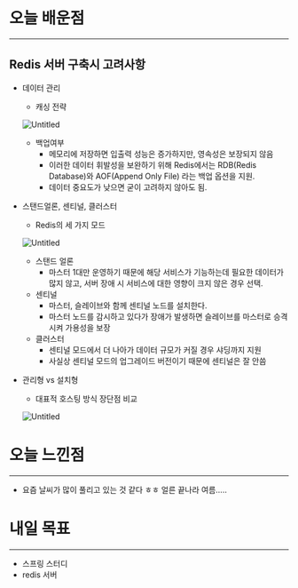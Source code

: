 # 오늘 배운점

---

## Redis 서버 구축시 고려사항

- 데이터 관리
    - 캐싱 전략
    
    ![Untitled](https://s3-us-west-2.amazonaws.com/secure.notion-static.com/bd4e6c24-7a8d-4c1d-b90c-fecd7e7e3367/Untitled.png)
    
    - 백업여부
        - 메모리에 저장하면 입출력 성능은 증가하지만, 영속성은 보장되지 않음
        - 이러한 데이터 휘발성을 보완하기 위해 Redis에서는 RDB(Redis Database)와 
        AOF(Append Only File) 라는 백업 옵션을 지원.
        - 데이터 중요도가 낮으면 굳이 고려하지 않아도 됨.
- 스탠드얼론, 센티널, 클러스터
    - Redis의 세 가지 모드
    
    ![Untitled](https://s3-us-west-2.amazonaws.com/secure.notion-static.com/7fc092f4-6fda-48f7-bc39-2ebe8bf69c33/Untitled.png)
    
    - 스탠드 얼론
        - 마스터 1대만 운영하기 때문에 해당 서비스가 기능하는데 필요한 데이터가 많지 않고, 서버 장애 시 서비스에 대한 영향이 크지 않은 경우 선택.
    - 센티널
        - 마스터, 슬레이브와 함께 센티널 노드를 설치한다.
        - 마스터 노드를 감시하고 있다가 장애가 발생하면 슬레이브를 마스터로 승격시켜 가용성을 보장
    - 클러스터
        - 센티널 모드에서 더 나아가 데이터 규모가 커질 경우 샤딩까지 지원
        - 사실상 센티널 모드의 업그레이드 버전이기 때문에 센티널은 잘 안씀
- 관리형 vs 설치형
    - 대표적 호스팅 방식 장단점 비교
    
    ![Untitled](https://s3-us-west-2.amazonaws.com/secure.notion-static.com/472bdbad-bcf3-4ce2-b9f6-e55f6c56612e/Untitled.png)
    

# 오늘 느낀점

---

- 요즘 날씨가 많이 풀리고 있는 것 같다 ㅎㅎ 얼른 끝나라 여름…..

# 내일 목표

---

- 스프링 스터디
- redis 서버
